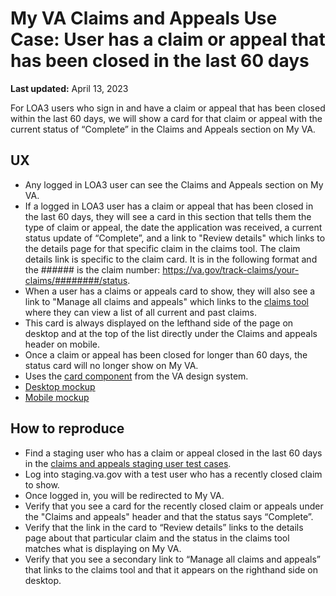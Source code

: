 # My VA Claims and Appeals Use Case: User has a claim or appeal that has been closed in the last 60 days

**Last updated:** April 13, 2023

For LOA3 users who sign in and have a claim or appeal that has been closed within the last 60 days, we will show a card for that claim or appeal with the current status of “Complete” in the Claims and Appeals section on My VA.

## UX
- Any logged in LOA3 user can see the Claims and Appeals section on My VA.
- If a logged in LOA3 user has a claim or appeal that has been closed in the last 60 days, they will see a card in this section that tells them the type of claim or appeal, the date the application was received, a current status update of “Complete”, and a link to "Review details" which links to the details page for that specific claim in the claims tool. The claim details link is specific to the claim card. It is in the following format and the ###### is the claim number: https://va.gov/track-claims/your-claims/########/status.
- When a user has a claims or appeals card to show, they will also see a link to "Manage all claims and appeals" which links to the [claims tool](https://www.va.gov/claim-or-appeal-status/) where they can view a list of all current and past claims.
- This card is always displayed on the lefthand side of the page on desktop and at the top of the list directly under the Claims and appeals header on mobile.
- Once a claim or appeal has been closed for longer than 60 days, the status card will no longer show on My VA.
- Uses the [card component](https://design.va.gov/components/card) from the VA design system.
- [Desktop mockup](https://www.sketch.com/s/9b0e6efc-423a-4354-9db3-ab2083d566c9/a/uuid/47848588-D962-4ED8-8936-3B496E7F7C54)
- [Mobile mockup](https://www.sketch.com/s/9b0e6efc-423a-4354-9db3-ab2083d566c9/a/uuid/54A44752-3361-4BE7-891D-0116F56C690B)

## How to reproduce

- Find a staging user who has a claim or appeal closed in the last 60 days in the [claims and appeals staging user test cases](https://github.com/department-of-veterans-affairs/va.gov-team-sensitive/blob/master/Administrative/vagov-users/staging-test-accounts-myvaaudit.md#claims-and-appeals-section).
- Log into staging.va.gov with a test user who has a recently closed claim to show.
- Once logged in, you will be redirected to My VA.
- Verify that you see a card for the recently closed claim or appeals under the "Claims and appeals" header and that the status says “Complete”.
- Verify that the link in the card to “Review details” links to the details page about that particular claim and the status in the claims tool matches what is displaying on My VA.
- Verify that you see a secondary link to “Manage all claims and appeals” that links to the claims tool and that it appears on the righthand side on desktop.
